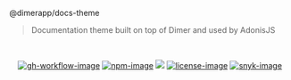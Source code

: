 @dimerapp/docs-theme
> Documentation theme built on top of Dimer and used by AdonisJS

<br />

<div align="center">

[![gh-workflow-image]][gh-workflow-url] [![npm-image]][npm-url] ![][typescript-image] [![license-image]][license-url] [![snyk-image]][snyk-url]

</div>

[gh-workflow-image]: https://img.shields.io/github/workflow/status/dimerapp/docs-theme/test?style=for-the-badge
[gh-workflow-url]: https://github.com/dimerapp/docs-theme/actions/workflows/test.yml "Github action"

[npm-image]: https://img.shields.io/npm/v/@dimerapp/docs-theme/latest.svg?style=for-the-badge&logo=npm
[npm-url]: https://www.npmjs.com/package/@dimerapp/docs-theme/v/latest "npm"

[typescript-image]: https://img.shields.io/badge/Typescript-294E80.svg?style=for-the-badge&logo=typescript

[license-url]: LICENSE.md
[license-image]: https://img.shields.io/github/license/dimerapp/docs-theme?style=for-the-badge

[snyk-image]: https://img.shields.io/snyk/vulnerabilities/github/dimerapp/docs-theme?label=Snyk%20Vulnerabilities&style=for-the-badge
[snyk-url]: https://snyk.io/test/github/dimerapp/docs-theme?targetFile=package.json "snyk"
